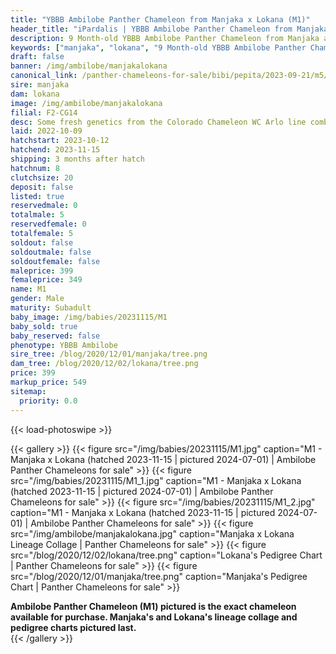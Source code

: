```yaml
---
title: "YBBB Ambilobe Panther Chameleon from Manjaka x Lokana (M1)"
header_title: "iPardalis | YBBB Ambilobe Panther Chameleon from Manjaka x Lokana | M1"
description: 9 Month-old YBBB Ambilobe Panther Chameleon from Manjaka and Lokana. Some fresh genetics from the Colorado Chameleon WC Arlo line combined with a female from Chromatic Chameleons. A great combination unrelated to anything we have! We've included sire and dam dendrograms if available, but you can view our Manjaka or Lokana breeder pages for more information.
keywords: ["manjaka", "lokana", "9 Month-old YBBB Ambilobe Panther Chameleon", "baby chameleons for sale", "buy panther chameleon", "panther for sale", "ambilobe panther chameleons for sale", "ambilobe panther chameleon for sale"]
draft: false
banner: /img/ambilobe/manjakalokana
canonical_link: /panther-chameleons-for-sale/bibi/pepita/2023-09-21/m5/
sire: manjaka
dam: lokana
image: /img/ambilobe/manjakalokana
filial: F2-CG14
desc: Some fresh genetics from the Colorado Chameleon WC Arlo line combined with a female from Chromatic Chameleons. A great combination unrelated to anything we have!
laid: 2022-10-09
hatchstart: 2023-10-12
hatchend: 2023-11-15
shipping: 3 months after hatch
hatchnum: 8
clutchsize: 20
deposit: false
listed: true
reservedmale: 0
totalmale: 5
reservedfemale: 0
totalfemale: 5
soldout: false
soldoutmale: false
soldoutfemale: false
maleprice: 399
femaleprice: 349
name: M1
gender: Male
maturity: Subadult
baby_image: /img/babies/20231115/M1
baby_sold: true
baby_reserved: false
phenotype: YBBB Ambilobe
sire_tree: /blog/2020/12/01/manjaka/tree.png
dam_tree: /blog/2020/12/02/lokana/tree.png
price: 399
markup_price: 549
sitemap: 
  priority: 0.0
---
```


{{< load-photoswipe >}}

{{< gallery >}}
  {{< figure src="/img/babies/20231115/M1.jpg" caption="M1 - Manjaka x Lokana (hatched 2023-11-15 | pictured 2024-07-01) | Ambilobe Panther Chameleons for sale" >}}
  {{< figure src="/img/babies/20231115/M1_1.jpg" caption="M1 - Manjaka x Lokana (hatched 2023-11-15 | pictured 2024-07-01) | Ambilobe Panther Chameleons for sale" >}}
  {{< figure src="/img/babies/20231115/M1_2.jpg" caption="M1 - Manjaka x Lokana (hatched 2023-11-15 | pictured 2024-07-01) | Ambilobe Panther Chameleons for sale" >}}
  {{< figure src="/img/ambilobe/manjakalokana.jpg" caption="Manjaka x Lokana Lineage Collage | Panther Chameleons for sale" >}}
  {{< figure src="/blog/2020/12/02/lokana/tree.png" caption="Lokana's Pedigree Chart | Panther Chameleons for sale" >}}
  {{< figure src="/blog/2020/12/01/manjaka/tree.png" caption="Manjaka's Pedigree Chart | Panther Chameleons for sale" >}}
  <figcaption itemprop="description"><strong>Ambilobe Panther Chameleon (M1) pictured is the exact chameleon available for purchase. Manjaka's and Lokana's lineage collage and pedigree charts pictured last.</strong></figcaption>
{{< /gallery >}}
